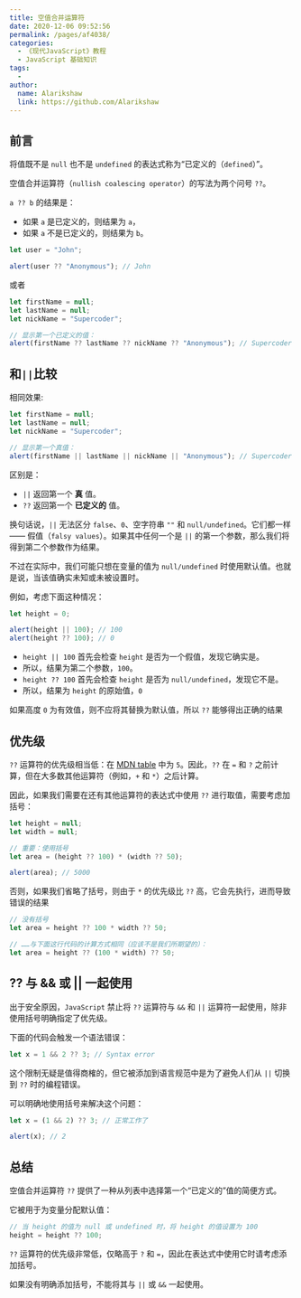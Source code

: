 ```yaml
---
title: 空值合并运算符
date: 2020-12-06 09:52:56
permalink: /pages/af4038/
categories:
  - 《现代JavaScript》教程
  - JavaScript 基础知识
tags:
  - 
author: 
  name: Alarikshaw
  link: https://github.com/Alarikshaw
---
```


## 前言

将值既不是 `null` 也不是 `undefined` 的表达式称为“已定义的（`defined`）”。

空值合并运算符（`nullish coalescing operator`）的写法为两个问号 `??`。

`a ?? b` 的结果是：

- 如果 `a` 是已定义的，则结果为 `a`，
- 如果 `a` 不是已定义的，则结果为 `b`。

```javascript
let user = "John";

alert(user ?? "Anonymous"); // John
```

或者

```javascript
let firstName = null;
let lastName = null;
let nickName = "Supercoder";

// 显示第一个已定义的值：
alert(firstName ?? lastName ?? nickName ?? "Anonymous"); // Supercoder
```

## 和`||`比较

相同效果:

```javascript
let firstName = null;
let lastName = null;
let nickName = "Supercoder";

// 显示第一个真值：
alert(firstName || lastName || nickName || "Anonymous"); // Supercoder
```

区别是：

- `||` 返回第一个 **真** 值。
- `??` 返回第一个 **已定义的** 值。

换句话说，`||` 无法区分 `false`、`0`、空字符串 `""` 和 `null/undefined`。它们都一样 —— 假值（`falsy values`）。如果其中任何一个是 `||` 的第一个参数，那么我们将得到第二个参数作为结果。

不过在实际中，我们可能只想在变量的值为 `null/undefined` 时使用默认值。也就是说，当该值确实未知或未被设置时。

例如，考虑下面这种情况：

```javascript
let height = 0;

alert(height || 100); // 100
alert(height ?? 100); // 0
```

- `height || 100` 首先会检查 `height` 是否为一个假值，发现它确实是。
- 所以，结果为第二个参数，`100`。
- `height ?? 100` 首先会检查 `height` 是否为 `null/undefined`，发现它不是。
- 所以，结果为 `height` 的原始值，`0`

如果高度 `0` 为有效值，则不应将其替换为默认值，所以 `??` 能够得出正确的结果

## 优先级

`??` 运算符的优先级相当低：在 [MDN table](https://developer.mozilla.org/en-US/docs/Web/JavaScript/Reference/Operators/Operator_Precedence#Table) 中为 `5`。因此，`??` 在 `=` 和 `?` 之前计算，但在大多数其他运算符（例如，`+` 和 `*`）之后计算。

因此，如果我们需要在还有其他运算符的表达式中使用 `??` 进行取值，需要考虑加括号：

```javascript
let height = null;
let width = null;

// 重要：使用括号
let area = (height ?? 100) * (width ?? 50);

alert(area); // 5000
```

否则，如果我们省略了括号，则由于 `*` 的优先级比 `??` 高，它会先执行，进而导致错误的结果

```javascript
// 没有括号
let area = height ?? 100 * width ?? 50;

// ……与下面这行代码的计算方式相同（应该不是我们所期望的）：
let area = height ?? (100 * width) ?? 50;
```

## ?? 与 && 或 || 一起使用

出于安全原因，`JavaScript` 禁止将 `??` 运算符与 `&&` 和 `||` 运算符一起使用，除非使用括号明确指定了优先级。

下面的代码会触发一个语法错误：

```javascript
let x = 1 && 2 ?? 3; // Syntax error
```

这个限制无疑是值得商榷的，但它被添加到语言规范中是为了避免人们从 `||` 切换到 `??` 时的编程错误。

可以明确地使用括号来解决这个问题：

```javascript
let x = (1 && 2) ?? 3; // 正常工作了

alert(x); // 2
```

## 总结

空值合并运算符 `??` 提供了一种从列表中选择第一个“已定义的”值的简便方式。

它被用于为变量分配默认值：

```javascript
// 当 height 的值为 null 或 undefined 时，将 height 的值设置为 100
height = height ?? 100;
```

`??` 运算符的优先级非常低，仅略高于 `?` 和 `=`，因此在表达式中使用它时请考虑添加括号。

如果没有明确添加括号，不能将其与 `||` 或 `&&` 一起使用。

